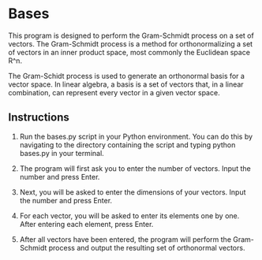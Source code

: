 # Bases

This program is designed to perform the Gram-Schmidt process on a set of vectors. The Gram-Schmidt process is a method for orthonormalizing a set of vectors in an inner product space, most commonly the Euclidean space R^n.

The Gram-Schidt process is used to generate an orthonormal basis for a vector space. In linear algebra, a basis is a set of vectors that, in a linear combination, can represent every vector in a given vector space.

## Instructions

1. Run the bases.py script in your Python environment. You can do this by navigating to the directory containing the script and typing python bases.py in your terminal.

2. The program will first ask you to enter the number of vectors. Input the number and press Enter.

3. Next, you will be asked to enter the dimensions of your vectors. Input the number and press Enter.

4. For each vector, you will be asked to enter its elements one by one. After entering each element, press Enter.

5. After all vectors have been entered, the program will perform the Gram-Schmidt process and output the resulting set of orthonormal vectors.

